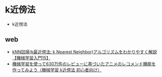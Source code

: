 # k近傍法
- k近傍法

## web
- [kNN回帰(k最近傍法: k Nearest Neighbor)アルゴリズムをわかりやすく解説【機械学習入門15】](https://datawokagaku.com/knn/)
- [機械学習を使って630万件のレビューに基づいたアニメのレコメンド機能を作ってみよう（機械学習 k近傍法 初心者向け）](https://www.codexa.net/collaborative-filtering-k-nearest-neighbor/)
